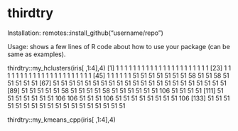 # thirdtry
Installation:
remotes::install_github(“username/repo”)

Usage: 
shows a few lines of R code about how to use your package (can be same as examples).

thirdtry::my_hclusters(iris[ ,1:4],4)
  [1]   1   1   1   1   1   1   1   1   1   1   1   1   1   1   1   1   1   1   1   1   1   1
 [23]   1   1   1   1   1   1   1   1   1   1   1   1   1   1   1   1   1   1   1   1   1   1
 [45]   1   1   1   1   1   1  51  51  51  51  51  51  51  58  51  51  58  51  51  51  51  51
 [67]  51  51  51  51  51  51  51  51  51  51  51  51  51  51  51  51  51  51  51  51  51  51
 [89]  51  51  51  51  51  58  51  51  51  51  58  51  51  51  51  51  51 106  51  51  51  51
[111]  51  51  51  51  51  51  51 106 106  51  51  51 106  51  51  51  51  51  51  51  51 106
[133]  51  51  51  51  51  51  51  51  51  51  51  51  51  51  51  51  51  51

thirdtry::my_kmeans_cpp(iris[ ,1:4],4)
